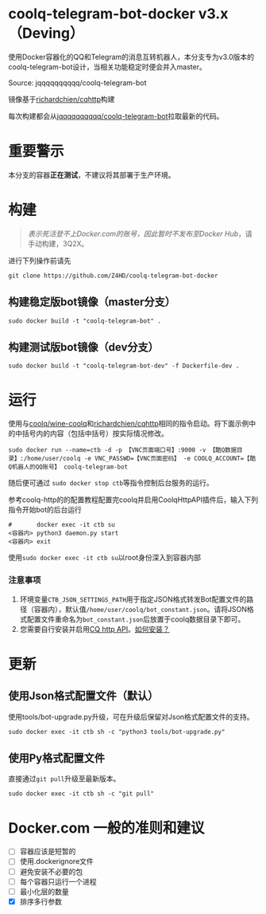 # coolq-telegram-bot-docker v3.x（Deving）

使用Docker容器化的QQ和Telegram的消息互转机器人，本分支专为v3.0版本的coolq-telegram-bot设计，当相关功能稳定时便会并入master。

Source: jqqqqqqqqqq/coolq-telegram-bot

镜像基于[richardchien/cqhttp](https://richardchien.github.io/coolq-http-api/3.3/#/Docker)构建

每次构建都会从[jqqqqqqqqqq/coolq-telegram-bot](https://github.com/jqqqqqqqqqq/coolq-telegram-bot)拉取最新的代码。

# 重要警示
本分支的容器**正在测试**，不建议将其部署于生产环境。

# 构建
>*表示死活登不上Docker.com的账号，因此暂时不发布至Docker Hub*，请手动构建，3Q2X。

进行下列操作前请先
```shell
git clone https://github.com/Z4HD/coolq-telegram-bot-docker
```


## 构建稳定版bot镜像（master分支）
```shell
sudo docker build -t "coolq-telegram-bot" .
```

## 构建测试版bot镜像（dev分支）
```shell
sudo docker build -t "coolq-telegram-bot-dev" -f Dockerfile-dev .
```

# 运行
使用与[coolq/wine-coolq](https://cqp.cc/t/34558)和[richardchien/cqhttp](https://richardchien.github.io/coolq-http-api/3.3/#/Docker)相同的指令启动。将下面示例中的中括号内的内容（包括中括号）按实际情况修改。

```shell
sudo docker run --name=ctb -d -p 【VNC页面端口号】:9000 -v 【酷Q数据目录】:/home/user/coolq -e VNC_PASSWD=【VNC页面密码】 -e COOLQ_ACCOUNT=【酷Q机器人的QQ账号】 coolq-telegram-bot
```

随后便可通过 `sudo docker stop ctb`等指令控制后台服务的运行。

参考coolq-http的的配置教程配置完coolq并启用CoolqHttpAPI插件后，输入下列指令开始bot的后台运行

```shell
#       docker exec -it ctb su
<容器内> python3 daemon.py start
<容器内> exit
```

使用`sudo docker exec -it ctb su`以root身份深入到容器内部

### 注意事项
1. 环境变量`CTB_JSON_SETTINGS_PATH`用于指定JSON格式转发Bot配置文件的路径（容器内），默认值`/home/user/coolq/bot_constant.json`。请将JSON格式配置文件重命名为`bot_constant.json`后放置于coolq数据目录下即可。
2. 您需要自行安装并启用[CQ http API](https://github.com/richardchien/coolq-http-api/)。[如何安装？](https://richardchien.github.io/coolq-http-api/)

# 更新

## 使用Json格式配置文件（默认）
使用tools/bot-upgrade.py升级，可在升级后保留对Json格式配置文件的支持。

```shell
sudo docker exec -it ctb sh -c "python3 tools/bot-upgrade.py"
```

## 使用Py格式配置文件
直接通过`git pull`升级至最新版本。

```shell
sudo docker exec -it ctb sh -c "git pull"
```

# Docker.com 一般的准则和建议
- [ ] 容器应该是短暂的
- [ ] 使用.dockerignore文件
- [ ] 避免安装不必要的包
- [ ] 每个容器只运行一个进程
- [ ] 最小化层的数量
- [x] 排序多行参数

